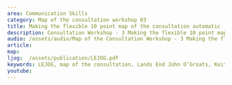 ```yaml
---
area: Communication Skills
category: Map of the consultation workshop 03
title: Making the flexible 10 point map of the consultation automatic
description: Consultation Workshop - 3 Making the flexible 10 point map of the consultation automatic
audio: /assets/audio/Map of the Consultation Workshop - 3 Making the flexible 10 point map of the consultation automatic - MQ.mp3
article: 
map:
ljog:  /assets/publication/LEJOG.pdf
keywords: LEJOG, map of the consultation, Lands End John O’Groats, Keith Birrell
youtube: 
--- 
```

